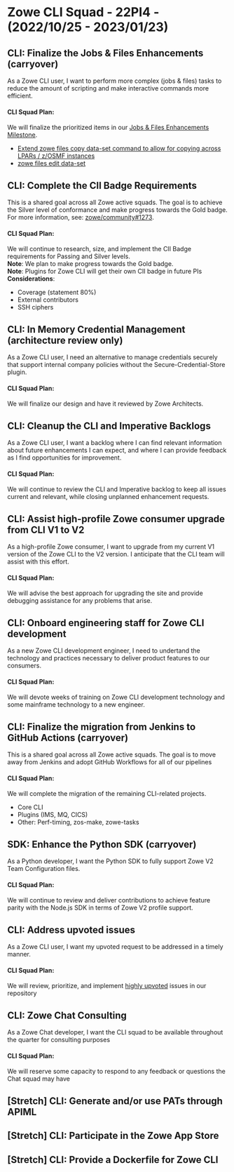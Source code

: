 # Zowe CLI Squad - 22PI4 - (2022/10/25 - 2023/01/23)

## CLI: Finalize the Jobs & Files Enhancements (carryover)
As a Zowe CLI user, I want to perform more complex (jobs & files) tasks to reduce the amount of scripting and make interactive commands more efficient.
#### CLI Squad Plan:
We will finalize the prioritized items in our [Jobs & Files Enhancements Milestone](https://github.com/zowe/zowe-cli/milestone/65).
- [Extend zowe files copy data-set command to allow for copying across LPARs / z/OSMF instances](https://github.com/zowe/zowe-cli/issues/1098)
- [zowe files edit data-set](https://github.com/zowe/zowe-cli/issues/1097)

## CLI: Complete the CII Badge Requirements
This is a shared goal across all Zowe active squads. The goal is to achieve the Silver level of conformance and make progress towards the Gold badge. For more information, see: [zowe/community#1273](https://github.com/zowe/community/issues/1279).
#### CLI Squad Plan:
We will continue to research, size, and implement the CII Badge requirements for Passing and Silver levels.
</br>**Note**: We plan to make progress towards the Gold badge.
</br>**Note**: Plugins for Zowe CLI will get their own CII badge in future PIs
</br>**Considerations**:
- Coverage (statement 80%)
- External contributors
- SSH ciphers

## CLI: In Memory Credential Management (architecture review only)
As a Zowe CLI user, I need an alternative to manage credentials securely that support internal company policies without the Secure-Credential-Store plugin.
#### CLI Squad Plan:
We will finalize our design and have it reviewed by Zowe Architects.

## CLI: Cleanup the CLI and Imperative Backlogs
As a Zowe CLI user, I want a backlog where I can find relevant information about future enhancements I can expect, and where I can provide feedback as I find opportunities for improvement.
#### CLI Squad Plan:
We will continue to review the CLI and Imperative backlog to keep all issues current and relevant, while closing unplanned enhancement requests.

## CLI: Assist high-profile Zowe consumer upgrade from CLI V1 to V2
As a high-profile Zowe consumer, I want to upgrade from my current V1 version of the Zowe CLI to the V2 version. I anticipate that the CLI team will assist with this effort.
#### CLI Squad Plan:
We will advise the best approach for upgrading the site and provide debugging assistance for any problems that arise.

## CLI: Onboard engineering staff for Zowe CLI development
As a new Zowe CLI development engineer, I need to undertand the technology and practices necessary to deliver product features to our consumers.
#### CLI Squad Plan:
We will devote weeks of training on Zowe CLI development technology and some mainframe technology to a new engineer.

## CLI: Finalize the migration from Jenkins to GitHub Actions (carryover)
This is a shared goal across all Zowe active squads. The goal is to move away from Jenkins and adopt GitHub Workflows for all of our pipelines
#### CLI Squad Plan:
We will complete the migration of the remaining CLI-related projects.
- Core CLI
- Plugins (IMS, MQ, CICS)
- Other: Perf-timing, zos-make, zowe-tasks

## SDK: Enhance the Python SDK (carryover)
As a Python developer, I want the Python SDK to fully support Zowe V2 Team Configuration files.
#### CLI Squad Plan:
We will continue to review and deliver contributions to achieve feature parity with the Node.js SDK in terms of Zowe V2 profile support.

## CLI: Address upvoted issues
As a Zowe CLI user, I want my upvoted request to be addressed in a timely manner.
#### CLI Squad Plan:
We will review, prioritize, and implement [highly upvoted](https://github.com/zowe/zowe-cli/issues?q=is%3Aissue+is%3Aopen+sort%3Areactions-%2B1-desc) issues in our repository

## CLI: Zowe Chat Consulting
As a Zowe Chat developer, I want the CLI squad to be available throughout the quarter for consulting purposes
#### CLI Squad Plan:
We will reserve some capacity to respond to any feedback or questions the Chat squad may have

## [Stretch] CLI: Generate and/or use PATs through APIML
## [Stretch] CLI: Participate in the Zowe App Store
## [Stretch] CLI: Provide a Dockerfile for Zowe CLI
